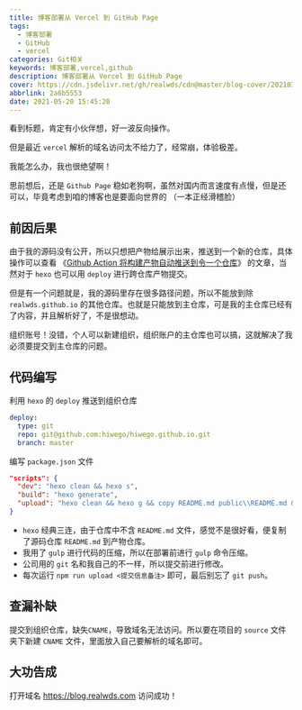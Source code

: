 ```yaml
---
title: 博客部署从 Vercel 到 GitHub Page
tags:
  - 博客部署
  - GitHub
  - vercel
categories: Git相关
keywords: 博客部署,vercel,github
description: 博客部署从 Vercel 到 GitHub Page
cover: https://cdn.jsdelivr.net/gh/realwds/cdn@master/blog-cover/20210330-135551-2b69.696up9ch5r00.26ommgpec1pc.png
abbrlink: 2a6b5553
date: 2021-05-20 15:45:20
---
```


看到标题，肯定有小伙伴想，好一波反向操作。

但是最近 `vercel` 解析的域名访问太不给力了，经常崩，体验极差。

我能怎么办，我也很绝望啊！

思前想后，还是 `Github Page` 稳如老狗啊，虽然对国内而言速度有点慢，但是还可以，毕竟考虑到咱的博客也是要面向世界的 （一本正经滑稽脸）

## 前因后果

由于我的源码没有公开，所以只想把产物给展示出来，推送到一个新的仓库，具体操作可以查看 《[Github Action 将构建产物自动推送到令一个仓库](/posts/a3cc0a75.html)》 的文章，当然对于 `hexo` 也可以用 `deploy` 进行跨仓库产物提交。

但是有一个问题就是，我的源码里存在很多路径问题，所以不能放到除 `realwds.github.io` 的其他仓库。也就是只能放到主仓库，可是我的主仓库已经有了内容，并且解析好了，不是很想动。

组织账号！没错，个人可以新建组织，组织账户的主仓库也可以搞，这就解决了我必须要提交到主仓库的问题。


## 代码编写

利用 `hexo` 的 `deploy` 推送到组织仓库

``` yml
deploy:
  type: git
  repo: git@github.com:hiwego/hiwego.github.io.git
  branch: master
```

编写 `package.json` 文件

``` json
"scripts": {
  "dev": "hexo clean && hexo s",
  "build": "hexo generate",
  "upload": "hexo clean && hexo g && copy README.md public\\README.md && gulp && hexo d && git config --global user.name 'Alejandro' && git config --global user.email 'wds@disnot.com' && git add . && git commit -am"
}
```

- `hexo` 经典三连，由于仓库中不含 `README.md` 文件，感觉不是很好看，便复制了源码仓库 `README.md` 到产物仓库。
- 我用了 `gulp` 进行代码的压缩，所以在部署前进行 `gulp` 命令压缩。
- 公司用的 `git` 名和我自己的不一样，所以提交前进行修改。
- 每次运行 `npm run upload <提交信息备注>` 即可，最后别忘了 `git push`。

## 查漏补缺

提交到组织仓库，缺失`CNAME`，导致域名无法访问。所以要在项目的 `source` 文件夹下新建 `CNAME` 文件，里面放入自己要解析的域名即可。

## 大功告成

打开域名 https://blog.realwds.com 访问成功！

